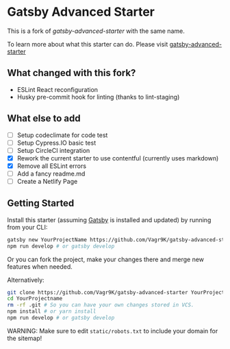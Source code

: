 # Gatsby Advanced Starter

This is a fork of _gatsby-advanced-starter_ with the same name.

To learn more about what this starter can do. Please visit [gatsby-advanced-starter](https://github.com/Vagr9K/gatsby-advanced-starter)

## What changed with this fork?

- ESLint React reconfiguration
- Husky pre-commit hook for linting (thanks to lint-staging)

## What else to add

- [ ] Setup codeclimate for code test
- [ ] Setup Cypress.IO basic test
- [ ] Setup CircleCI integration
- [x] Rework the current starter to use contentful (currently uses markdown)
- [x] Remove all ESLint errors
- [ ] Add a fancy readme.md
- [ ] Create a Netlify Page

## Getting Started

Install this starter (assuming [Gatsby](https://github.com/gatsbyjs/gatsby/) is installed and updated) by running from your CLI:

```sh
gatsby new YourProjectName https://github.com/Vagr9K/gatsby-advanced-starter
npm run develop # or gatsby develop
```

Or you can fork the project, make your changes there and merge new features when needed.

Alternatively:

```sh
git clone https://github.com/Vagr9K/gatsby-advanced-starter YourProjectName # Clone the project
cd YourProjectname
rm -rf .git # So you can have your own changes stored in VCS.
npm install # or yarn install
npm run develop # or gatsby develop
```

WARNING: Make sure to edit `static/robots.txt` to include your domain for the sitemap!
